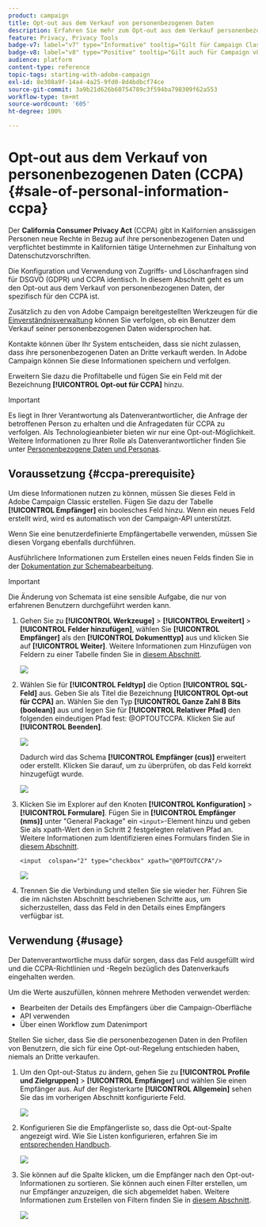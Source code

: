 ```yaml
---
product: campaign
title: Opt-out aus dem Verkauf von personenbezogenen Daten
description: Erfahren Sie mehr zum Opt-out aus dem Verkauf personenbezogener Daten
feature: Privacy, Privacy Tools
badge-v7: label="v7" type="Informative" tooltip="Gilt für Campaign Classic v7"
badge-v8: label="v8" type="Positive" tooltip="Gilt auch für Campaign v8"
audience: platform
content-type: reference
topic-tags: starting-with-adobe-campaign
exl-id: 8e308a9f-14a4-4a25-9fd0-8d4bdbcf74ce
source-git-commit: 3a9b21d626b60754789c3f594ba798309f62a553
workflow-type: tm+mt
source-wordcount: '605'
ht-degree: 100%

---
```


# Opt-out aus dem Verkauf von personenbezogenen Daten (CCPA) {#sale-of-personal-information-ccpa}



Der **California Consumer Privacy Act** (CCPA) gibt in Kalifornien ansässigen Personen neue Rechte in Bezug auf ihre personenbezogenen Daten und verpflichtet bestimmte in Kalifornien tätige Unternehmen zur Einhaltung von Datenschutzvorschriften.

Die Konfiguration und Verwendung von Zugriffs- und Löschanfragen sind für DSGVO (GDPR) und CCPA identisch. In diesem Abschnitt geht es um den Opt-out aus dem Verkauf von personenbezogenen Daten, der spezifisch für den CCPA ist.

Zusätzlich zu den von Adobe Campaign bereitgestellten Werkzeugen für die [Einverständnisverwaltung](privacy-management.md#consent-management) können Sie verfolgen, ob ein Benutzer dem Verkauf seiner personenbezogenen Daten widersprochen hat.

Kontakte können über Ihr System entscheiden, dass sie nicht zulassen, dass ihre personenbezogenen Daten an Dritte verkauft werden. In Adobe Campaign können Sie diese Informationen speichern und verfolgen.

Erweitern Sie dazu die Profiltabelle und fügen Sie ein Feld mit der Bezeichnung **[!UICONTROL Opt-out für CCPA]** hinzu.

>[!IMPORTANT]
>
>Es liegt in Ihrer Verantwortung als Datenverantwortlicher, die Anfrage der betroffenen Person zu erhalten und die Anfragedaten für CCPA zu verfolgen. Als Technologieanbieter bieten wir nur eine Opt-out-Möglichkeit. Weitere Informationen zu Ihrer Rolle als Datenverantwortlicher finden Sie unter [Personenbezogene Daten und Personas](privacy-and-recommendations.md#personal-data).

## Voraussetzung {#ccpa-prerequisite}

Um diese Informationen nutzen zu können, müssen Sie dieses Feld in Adobe Campaign Classic erstellen. Fügen Sie dazu der Tabelle **[!UICONTROL Empfänger]** ein boolesches Feld hinzu. Wenn ein neues Feld erstellt wird, wird es automatisch von der Campaign-API unterstützt.

Wenn Sie eine benutzerdefinierte Empfängertabelle verwenden, müssen Sie diesen Vorgang ebenfalls durchführen.

Ausführlichere Informationen zum Erstellen eines neuen Felds finden Sie in der [Dokumentation zur Schemabearbeitung](../../configuration/using/about-schema-edition.md).

>[!IMPORTANT]
>
>Die Änderung von Schemata ist eine sensible Aufgabe, die nur von erfahrenen Benutzern durchgeführt werden kann.

1. Gehen Sie zu **[!UICONTROL Werkzeuge]** > **[!UICONTROL Erweitert]** > **[!UICONTROL Felder hinzufügen]**, wählen Sie **[!UICONTROL Empfänger]** als den **[!UICONTROL Dokumenttyp]** aus und klicken Sie auf **[!UICONTROL Weiter]**. Weitere Informationen zum Hinzufügen von Feldern zu einer Tabelle finden Sie in [diesem Abschnitt](../../configuration/using/new-field-wizard.md).

   ![](assets/privacy-ccpa-1.png)

1. Wählen Sie für **[!UICONTROL Feldtyp]** die Option **[!UICONTROL SQL-Feld]** aus. Geben Sie als Titel die Bezeichnung **[!UICONTROL Opt-out für CCPA]** an. Wählen Sie den Typ **[!UICONTROL Ganze Zahl 8 Bits (boolean)]** aus und legen Sie für **[!UICONTROL Relativer Pfad]** den folgenden eindeutigen Pfad fest: @OPTOUTCCPA. Klicken Sie auf **[!UICONTROL Beenden]**.

   ![](assets/privacy-ccpa-2.png)

   Dadurch wird das Schema **[!UICONTROL Empfänger (cus)]** erweitert oder erstellt. Klicken Sie darauf, um zu überprüfen, ob das Feld korrekt hinzugefügt wurde.

   ![](assets/privacy-ccpa-3.png)

1. Klicken Sie im Explorer auf den Knoten **[!UICONTROL Konfiguration]** > **[!UICONTROL Formulare]**. Fügen Sie in **[!UICONTROL Empfänger (nms)]** unter &quot;General Package&quot; ein `<input>`-Element hinzu und geben Sie als xpath-Wert den in Schritt 2 festgelegten relativen Pfad an. Weitere Informationen zum Identifizieren eines Formulars finden Sie in [diesem Abschnitt](../../configuration/using/identifying-a-form.md).

   ```
   <input  colspan="2" type="checkbox" xpath="@OPTOUTCCPA"/>
   ```

   ![](assets/privacy-ccpa-4.png)

1. Trennen Sie die Verbindung und stellen Sie sie wieder her. Führen Sie die im nächsten Abschnitt beschriebenen Schritte aus, um sicherzustellen, dass das Feld in den Details eines Empfängers verfügbar ist.

## Verwendung {#usage}

Der Datenverantwortliche muss dafür sorgen, dass das Feld ausgefüllt wird und die CCPA-Richtlinien und -Regeln bezüglich des Datenverkaufs eingehalten werden.

Um die Werte auszufüllen, können mehrere Methoden verwendet werden:

* Bearbeiten der Details des Empfängers über die Campaign-Oberfläche
* API verwenden
* Über einen Workflow zum Datenimport

Stellen Sie sicher, dass Sie die personenbezogenen Daten in den Profilen von Benutzern, die sich für eine Opt-out-Regelung entschieden haben, niemals an Dritte verkaufen.

1. Um den Opt-out-Status zu ändern, gehen Sie zu **[!UICONTROL Profile und Zielgruppen]** > **[!UICONTROL Empfänger]** und wählen Sie einen Empfänger aus. Auf der Registerkarte **[!UICONTROL Allgemein]** sehen Sie das im vorherigen Abschnitt konfigurierte Feld.

   ![](assets/privacy-ccpa-5.png)

1. Konfigurieren Sie die Empfängerliste so, dass die Opt-out-Spalte angezeigt wird. Wie Sie Listen konfigurieren, erfahren Sie im [entsprechenden Handbuch](../../platform/using/adobe-campaign-workspace.md#configuring-lists).

   ![](assets/privacy-ccpa-6.png)

1. Sie können auf die Spalte klicken, um die Empfänger nach den Opt-out-Informationen zu sortieren. Sie können auch einen Filter erstellen, um nur Empfänger anzuzeigen, die sich abgemeldet haben. Weitere Informationen zum Erstellen von Filtern finden Sie in [diesem Abschnitt](../../platform/using/creating-filters.md).

   ![](assets/privacy-ccpa-7.png)
